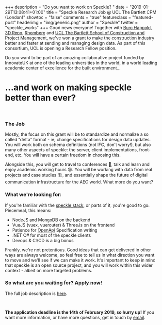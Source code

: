 +++
description = "Do you want to work on Speckle? "
date = "2019-01-29T13:08:41+01:00"
title = "Speckle Research Job @ UCL The Bartlett CPM (London)"
showtoc = "false"
comments = "true"
featureclass = "featured-post"
headerimg = "img/generic.png"
author = "Speckle"
twitter = "speckle_works"
+++
Good news everyone! Together with [Buro Happold](http://burohappold.com), [3D Repo](http://3drepo.org), [Rhomberg](https://rhomberg-sersa.com/en/home/) and [UCL The Bartlett School of Construction and Project Management](https://www.ucl.ac.uk/bartlett/construction/), we've won a grant to make the construction industry better and faster at sending and managing design data. As part of this consortium, UCL is opening a Research Fellow position.


<div class='full-width-blue blue left-only card-5'>
<p>Do you want to be part of an amazing collaborative project funded by InnovateUK at one of the leading universities in the world, in a world leading academic center of excellence for the built environment...</p>
<h1>
...and work on making speckle better than ever? 
</h1>
</div>

<br>

### The Job

Mostly, the focus on this grant will be to standardize and normalize a so called "delta" format - ie, change specifications for design data updates. You will work both on schema definitions (not IFC, don't worry!), but also many other aspects of speckle: the server, client implementations, front-end, etc. You will have a certain freedom in choosing this.

Alongside this, you will get to travel to conferences 🌴, talk and learn and enjoy academic working hours 😎. You will be working with data from real projects and case studies 🏗, and essentially shape the future of digital communication infrastructure for the AEC world. What more do you want? 

### What we're looking for: 

If you're familiar with the [speckle stack](https://github.com/speckleworks), or parts of it, you're good to go. Piecemeal, this means: 

- NodeJS and MongoDB on the backend 
- VueJS (vuex, vuerouter) & ThreeJs on the frontend
- Patience for [OpenApi](https://github.com/OAI/OpenAPI-Specification) Specification writing
- .NET C# for most of the speckle clients
- Devops & CI/CD is a big bonus

Frankly, we're not pretentious. Good ideas that can get delivered in other ways are always welcome, so feel free to tell us in what direction you want to move and we'll see if we can make it work. It's important to keep in mind that speckle is an open source project, and you will work within this wider context - albeit on more targeted problems. 

<div class='full-width-blue blue right-only card-5'>
<h3 class='heading-about' style="">
So what are you waiting for? <a href="https://atsv7.wcn.co.uk/search_engine/jobs.cgi?SID=amNvZGU9MTc4ODU1NiZ2dF90ZW1wbGF0ZT05NjUmb3duZXI9NTA0MTE3OCZvd25lcnR5cGU9ZmFpciZicmFuZF9pZD0wJnZhY3R5cGU9MTI3NiZwb3N0aW5nX2NvZGU9MjI0">Apply now!</a>
</h3>
<p>The full job description is <a href='https://filesv7.wcn.co.uk/admin/fairs/apptrack/download.cgi?SID=b3duZXI9NTA0MTE3OCZvd25lcnR5cGU9ZmFpciZkb2NfdHlwZT12YWMmZG9jX2lkPTU2NjE0MiZ2ZXJpZnk9MGJmODA3NGRjNWJkMmIxNjFlMzU5YzNhN2MxZmIyMmImcmVxc2lnPTE1NDg4MDEzMTAtOGNiNGM1OGI0OTg3YzRlY2I5ZTQwMTM1ODMyNTQzZjgxYzRiNzM3OA=='>here</a>.</p>
</div>

<br>

**The application deadline is the 14th of February 2019, so hurry up!** If you want more information, or have more questions, get in touch by [email](mailto:hello@speckle.works?cc=e.papadonikolaki@ucl.ac.uk). 